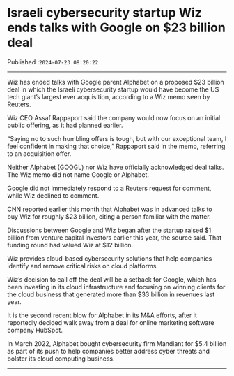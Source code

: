 # Israeli cybersecurity startup Wiz ends talks with Google on $23 billion deal

Published :`2024-07-23 08:20:22`

---

Wiz has ended talks with Google parent Alphabet on a proposed $23 billion deal in which the Israeli cybersecurity startup would have become the US tech giant’s largest ever acquisition, according to a Wiz memo seen by Reuters.

Wiz CEO Assaf Rappaport said the company would now focus on an initial public offering, as it had planned earlier.

“Saying no to such humbling offers is tough, but with our exceptional team, I feel confident in making that choice,” Rappaport said in the memo, referring to an acquisition offer.

Neither Alphabet (GOOGL) nor Wiz have officially acknowledged deal talks. The Wiz memo did not name Google or Alphabet.

Google did not immediately respond to a Reuters request for comment, while Wiz declined to comment.

CNN reported earlier this month that Alphabet was in advanced talks to buy Wiz for roughly $23 billion, citing a person familiar with the matter.

Discussions between Google and Wiz began after the startup raised $1 billion from venture capital investors earlier this year, the source said. That funding round had valued Wiz at $12 billion.

Wiz provides cloud-based cybersecurity solutions that help companies identify and remove critical risks on cloud platforms.

Wiz’s decision to call off the deal will be a setback for Google, which has been investing in its cloud infrastructure and focusing on winning clients for the cloud business that generated more than $33 billion in revenues last year.

It is the second recent blow for Alphabet in its M&A efforts, after it reportedly decided walk away from a deal for online marketing software company HubSpot.

In March 2022, Alphabet bought cybersecurity firm Mandiant for $5.4 billion as part of its push to help companies better address cyber threats and bolster its cloud computing business.

---

